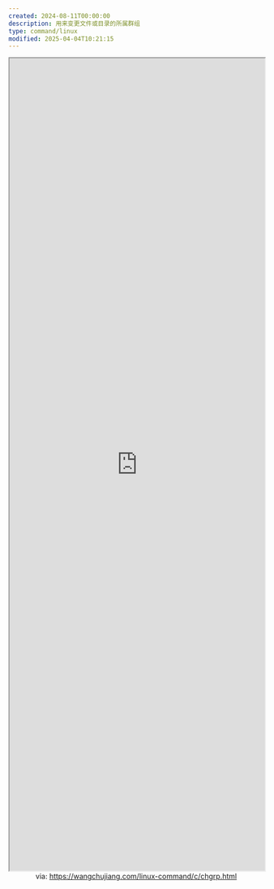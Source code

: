 ```yaml
---
created: 2024-08-11T00:00:00
description: 用来变更文件或目录的所属群组
type: command/linux
modified: 2025-04-04T10:21:15
---
```


<iframe src='https://wangchujiang.com/linux-command/c/chgrp.html' style='height:40vh;width:100%' class='iframe-radius' allow='fullscreen'></iframe>
<center>via: <a href='https://wangchujiang.com/linux-command/c/chgrp.html' target='_blank' class='external-link'>https://wangchujiang.com/linux-command/c/chgrp.html</a></center>
